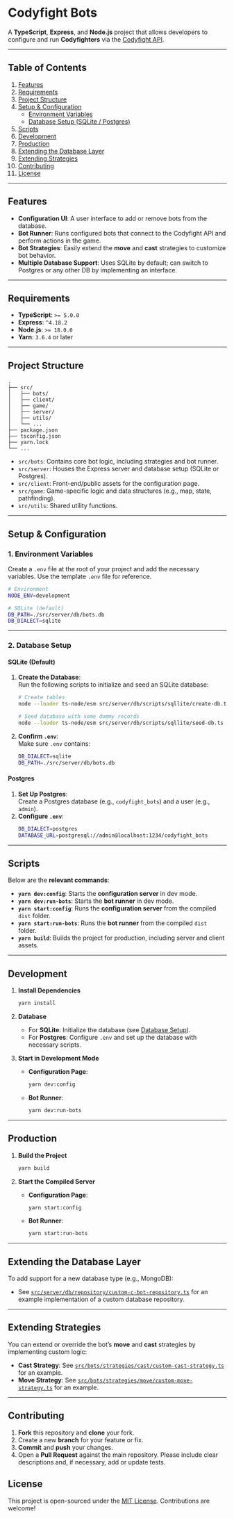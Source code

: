# **Codyfight Bots**

A **TypeScript**, **Express**, and **Node.js** project that allows developers to configure and run **Codyfighters** via the [Codyfight API](https://codyfight.com/api-doc/).

---

## **Table of Contents**

1. [Features](#features)
2. [Requirements](#requirements)
3. [Project Structure](#project-structure)
4. [Setup & Configuration](#setup--configuration)
    - [Environment Variables](#environment-variables)
    - [Database Setup (SQLite / Postgres)](#database-setup-sqlite--postgres)
5. [Scripts](#scripts)
6. [Development](#development)
7. [Production](#production)
8. [Extending the Database Layer](#extending-the-database-layer)
9. [Extending Strategies](#extending-strategies)
10. [Contributing](#contributing)
11. [License](#license)

---

## **Features**
- **Configuration UI**: A user interface to add or remove bots from the database.
- **Bot Runner**: Runs configured bots that connect to the Codyfight API and perform actions in the game.
- **Bot Strategies**: Easily extend the **move** and **cast** strategies to customize bot behavior.
- **Multiple Database Support**: Uses SQLite by default; can switch to Postgres or any other DB by implementing an interface.

---

## **Requirements**
- **TypeScript**: `>= 5.0.0`
- **Express**: `^4.18.2`
- **Node.js**: `>= 18.0.0`
- **Yarn**: `3.6.4` or later

---

## **Project Structure**

```
.
├── src/
│   ├── bots/
│   ├── client/
│   ├── game/
│   ├── server/
│   ├── utils/
│   └── ...
├── package.json
├── tsconfig.json
├── yarn.lock
└── ...
```

- `src/bots`: Contains core bot logic, including strategies and bot runner.
- `src/server`: Houses the Express server and database setup (SQLite or Postgres).
- `src/client`: Front-end/public assets for the configuration page.
- `src/game`: Game-specific logic and data structures (e.g., map, state, pathfinding).
- `src/utils`: Shared utility functions.

---

## **Setup & Configuration**

### **1. Environment Variables**

Create a `.env` file at the root of your project and add the necessary variables. Use the template `.env` file for reference.

```bash
# Environment
NODE_ENV=development

# SQLite (default)
DB_PATH=./src/server/db/bots.db
DB_DIALECT=sqlite
```

---

### **2. Database Setup**

#### **SQLite (Default)**
1. **Create the Database**:  
   Run the following scripts to initialize and seed an SQLite database:
   ```bash
   # Create tables
   node --loader ts-node/esm src/server/db/scripts/sqllite/create-db.ts

   # Seed database with some dummy records
   node --loader ts-node/esm src/server/db/scripts/sqllite/seed-db.ts
   ```

2. **Confirm `.env`**:  
   Make sure `.env` contains:
   ```bash
   DB_DIALECT=sqlite
   DB_PATH=./src/server/db/bots.db
   ```

#### **Postgres**
1. **Set Up Postgres**:  
   Create a Postgres database (e.g., `codyfight_bots`) and a user (e.g., `admin`).
2. **Configure `.env`**:
   ```bash
   DB_DIALECT=postgres
   DATABASE_URL=postgresql://admin@localhost:1234/codyfight_bots
   ```

---

## **Scripts**

Below are the **relevant commands**:

- **`yarn dev:config`**: Starts the **configuration server** in dev mode.
- **`yarn dev:run-bots`**: Starts the **bot runner** in dev mode.
- **`yarn start:config`**: Runs the **configuration server** from the compiled `dist` folder.
- **`yarn start:run-bots`**: Runs the **bot runner** from the compiled `dist` folder.
- **`yarn build`**: Builds the project for production, including server and client assets.

---

## **Development**

1. **Install Dependencies**
   ```bash
   yarn install
   ```

2. **Database**
    - For **SQLite**: Initialize the database (see [Database Setup](#database-setup)).
    - For **Postgres**: Configure `.env` and set up the database with necessary scripts.

3. **Start in Development Mode**
    - **Configuration Page**:
      ```bash
      yarn dev:config
      ```
    - **Bot Runner**:
      ```bash
      yarn dev:run-bots
      ```
---

## **Production**

1. **Build the Project**
   ```bash
   yarn build
   ```

2. **Start the Compiled Server**
    - **Configuration Page**:
      ```bash
      yarn start:config
      ```
    - **Bot Runner**:
      ```bash
      yarn start:run-bots
      ```

---

## **Extending the Database Layer**

To add support for a new database type (e.g., MongoDB):
- See [`src/server/db/repository/custom-c-bot-repository.ts`](./src/server/db/repository/custom-c-bot-repository.ts) for an example implementation of a custom database repository.

---

## **Extending Strategies**

You can extend or override the bot’s **move** and **cast** strategies by implementing custom logic:
- **Cast Strategy**: See [`src/bots/strategies/cast/custom-cast-strategy.ts`](./src/bots/strategies/cast/custom-cast-strategy.ts) for an example.
- **Move Strategy**: See [`src/bots/strategies/move/custom-move-strategy.ts`](./src/bots/strategies/move/custom-move-strategy.ts) for an example.

---

## **Contributing**

1. **Fork** this repository and **clone** your fork.
2. Create a new **branch** for your feature or fix.
3. **Commit** and **push** your changes.
4. Open a **Pull Request** against the main repository. Please include clear descriptions and, if necessary, add or update tests.


## **License**

This project is open-sourced under the [MIT License](LICENSE). Contributions are welcome!

